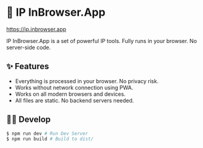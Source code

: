 # 📄 IP InBrowser.App

https://ip.inbrowser.app

IP InBrowser.App is a set of powerful IP tools. Fully runs in your browser. No server-side code.

## ✨ Features

* Everything is processed in your browser. No privacy risk.
* Works without network connection using PWA.
* Works on all modern browsers and devices.
* All files are static. No backend servers needed.

## 🧑‍💻 Develop

```sh
$ npm run dev # Run Dev Server
$ npm run build # Build to dist/
```
